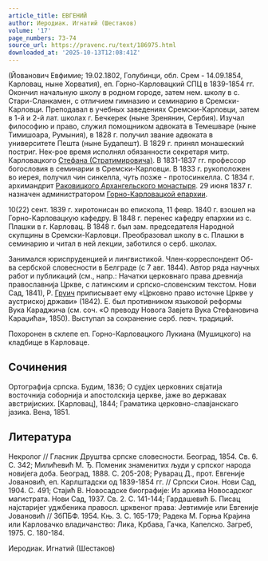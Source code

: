 ```yaml
---
article_title: ЕВГЕНИЙ
author: Иеродиак. Игнатий (Шестаков)
volume: '17'
page_numbers: 73-74
source_url: https://pravenc.ru/text/186975.html
downloaded_at: '2025-10-13T12:08:41Z'
---
```


(Йованович Евфимие; 19.02.1802, Голубинци, обл. Срем - 14.09.1854, Карловац, ныне Хорватия), еп. Горно-Карловацкий СПЦ в 1839-1854 гг. Окончил начальную школу в родном городе, затем нем. школу в с. Стари-Сланкамен, с отличием гимназию и семинарию в Сремски-Карловци. Преподавал в учебных заведениях Сремски-Карловци, затем в 1-й и 2-й лат. школах г. Бечкерек (ныне Зренянин, Сербия). Изучал философию и право, служил помощником адвоката в Темешваре (ныне Тимишоара, Румыния), в 1828 г. получил звание адвоката в университете Пешта (ныне Будапешт). В 1829 г. принял монашеский постриг. Нек-рое время исполнял обязанности секретаря митр. Карловацкого [Стефана (Стратимировича)](<https://pravenc.ru/text/Стефана (Стратимировича).html>). В 1831-1837 гг. профессор богословия в семинарии в Сремски-Карловци. В 1833 г. рукоположен во иерея, получил чин синкелла, чуть позже - протосинкелла. С 1834 г. архимандрит [Раковицкого Архангельского монастыря](<https://pravenc.ru/text/Раковицкого Архангельского монастыря.html>). 29 июня 1837 г. назначен администратором [Горно-Карловацкой епархии](<https://pravenc.ru/text/Горно-Карловацкой епархии.html>).

10(22) сент. 1839 г. хиротонисан во епископа, 11 февр. 1840 г. взошел на Горно-Карловацкую кафедру. В 1848 г. перенес кафедру епархии из с. Плашки в г. Карловац. В 1848 г. был зам. председателя Народной скупщины в Сремски-Карловци. Преобразовал школу в с. Плашки в семинарию и читал в ней лекции, заботился о серб. школах.

Занимался юриспруденцией и лингвистикой. Член-корреспондент Об-ва сербской словесности в Белграде (с 7 авг. 1844). Автор ряда научных работ и публикаций (см., напр.: Начатки церковнаго права древниjа православниjа Цркве, с латинским и српско-словенским текстом. Нови Сад, 1841), Р. [Груич](https://pravenc.ru/text/Груич.html) приписывает ему «Црковно право источне Цркве у аустрискоj држави» (1842). Е. был противником языковой реформы Вука Караджича (см. соч. «О преводу Новога Завjета Вука Стефановича Караџића», 1850). Выступал за сохранение серб. певч. традиций.

Похоронен в склепе еп. Горно-Карловацкого Лукиана (Мушицкого) на кладбище в Карловаце.

## Сочинения

Ортографиjа српска. Будим, 1836; О судjех церковних свjатиjа восточниjа соборниjа и апостолскиjа церкве, jаже во державах австриjиских. [Карловац], 1844; Граматика церковно-славjанскаго jазика. Вена, 1851.

## Литература

Некролог // Гласник Друштва српске словесности. Београд, 1854. Св. 6. С. 342; Милићевић М. Ђ. Поменик знаменитих људи у српског народа новиjега доба. Београд, 1888. С. 205-208; Руварац Д., прот. Евгениjе Jовановић, еп. Карлштадски од 1839-1854 гг. // Српски Сион. Нови Сад, 1904. С. 491; Стаjић В. Новосадске биографиjе: Из архива Новосадског магистрата. Нови Сад, 1937. Св. 2. С. 141-144; Гардашевић Б. Писац наjстариjег уджбеника правосл. црквеног права: Jевтимиjе или Евгениjе Jовановић // ЗбПБФ. 1954. Књ. 3. С. 165-179; Радека М. Горња Краjина или Карловачко владичанство: Лика, Крбава, Гачка, Капелско. Загреб, 1975. С. 180-184.

Иеродиак. Игнатий (Шестаков)
